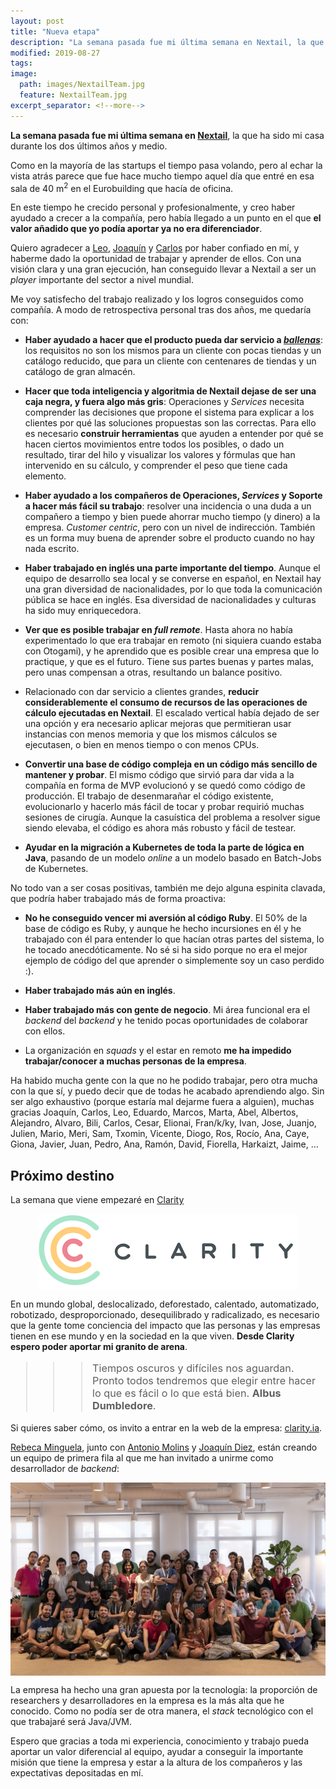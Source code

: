 ```yaml
---
layout: post
title: "Nueva etapa"
description: "La semana pasada fue mi última semana en Nextail, la que ha sido mi casa durante los dos últimos años y medio."
modified: 2019-08-27
tags: 
image:
  path: images/NextailTeam.jpg
  feature: NextailTeam.jpg
excerpt_separator: <!--more-->
---
```


**La semana pasada fue mi última semana en [Nextail](https://nextail.co/)**, la que ha sido mi casa durante los dos últimos años y medio.

Como en la mayoría de las startups el tiempo pasa volando, pero al echar la vista atrás parece que fue hace mucho tiempo aquel día que entré en esa sala de 40 m<sup>2</sup> en el Eurobuilding que hacía de oficina.

En este tiempo he crecido personal y profesionalmente, y creo haber ayudado a crecer a la compañía, pero había llegado a un punto en el que **el valor añadido que yo podía aportar ya no era diferenciador**.

<!--more-->

Quiero agradecer a [Leo](https://twitter.com/lantoli), [Joaquín](https://www.linkedin.com/in/jvillalba/) y [Carlos](https://www.linkedin.com/in/karlitos/) por haber confiado en mí, y haberme dado la oportunidad de trabajar y aprender de ellos. Con una visión clara y una gran ejecución, han conseguido llevar a Nextail a ser un _player_ importante del sector a nivel mundial.

Me voy satisfecho del trabajo realizado y los logros conseguidos como compañía. A modo de retrospectiva personal tras dos años, me quedaría con:

- **Haber ayudado a hacer que el producto pueda dar servicio a [_ballenas_](https://www.riverisland.com/)**: los requisitos no son los mismos para un cliente con pocas tiendas y un catálogo reducido, que para un cliente con centenares de tiendas y un catálogo de gran almacén.

- **Hacer que toda inteligencia y algoritmia de Nextail dejase de ser una caja negra, y fuera algo más gris**: Operaciones y _Services_ necesita comprender las decisiones que propone el sistema para explicar a los clientes por qué las soluciones propuestas son las correctas. Para ello es necesario **construir herramientas** que ayuden a entender por qué se hacen ciertos movimientos entre todos los posibles, o dado un resultado, tirar del hilo y visualizar los valores y fórmulas que han intervenido en su cálculo, y comprender el peso que tiene cada elemento.

- **Haber ayudado a los compañeros de Operaciones, _Services_ y Soporte a hacer más fácil su trabajo**: resolver una incidencia o una duda a un compañero a tiempo y bien puede ahorrar mucho tiempo (y dinero) a la empresa. _Customer centric_, pero con un nivel de indirección. También es un forma muy buena de aprender sobre el producto cuando no hay nada escrito.

- **Haber trabajado en inglés una parte importante del tiempo**. Aunque el equipo de desarrollo sea local y se converse en español, en Nextail hay una gran diversidad de nacionalidades, por lo que toda la comunicación pública se hace en inglés. Esa diversidad de nacionalidades y culturas ha sido muy enriquecedora.

- **Ver que es posible trabajar en _full remote_**. Hasta ahora no había experimentado lo que era trabajar en remoto (ni siquiera cuando estaba con Otogami), y he aprendido que es posible crear una empresa que lo practique, y que es el futuro. Tiene sus partes buenas y partes malas, pero unas compensan a otras, resultando un balance positivo.

- Relacionado con dar servicio a clientes grandes, **reducir considerablemente el consumo de recursos de las operaciones de cálculo ejecutadas en Nextail**. El escalado vertical había dejado de ser una opción y era necesario aplicar mejoras que permitieran usar instancias con menos memoria y que los mismos cálculos se ejecutasen, o bien en menos tiempo o con menos CPUs.

- **Convertir una base de código compleja en un código más sencillo de mantener y probar**. El mismo código que sirvió para dar vida a la compañía en forma de MVP evolucionó y se quedó como código de producción. El trabajo de desenmarañar el código existente, evolucionarlo y hacerlo más fácil de tocar y probar requirió muchas sesiones de cirugía. Aunque la casuística del problema a resolver sigue siendo elevaba, el código es ahora más robusto y fácil de testear.

- **Ayudar en la migración a Kubernetes de toda la parte de lógica en Java**, pasando de un modelo _online_ a un modelo basado en Batch-Jobs de Kubernetes.

No todo van a ser cosas positivas, también me dejo alguna espinita clavada, que podría haber trabajado más de forma proactiva:

- **No he conseguido vencer mi aversión al código Ruby**. El 50% de la base de código es Ruby, y aunque he hecho incursiones en él y he trabajado con él para entender lo que hacían otras partes del sistema, lo he tocado anecdóticamente. No sé si ha sido porque no era el mejor ejemplo de código del que aprender o simplemente soy un caso perdido :).

- **Haber trabajado más aún en inglés**.

- **Haber trabajado más con gente de negocio**. Mi área funcional era el _backend_ del _backend_ y he tenido pocas oportunidades de colaborar con ellos.

- La organización en _squads_ y el estar en remoto **me ha impedido trabajar/conocer a muchas personas de la empresa**.

Ha habido mucha gente con la que no he podido trabajar, pero otra mucha con la que sí, y puedo decir que de todas he acabado aprendiendo algo. Sin ser algo exhaustivo (porque estaría mal dejarme fuera a alguien), muchas gracias Joaquín, Carlos, Leo, Eduardo, Marcos, Marta, Abel, Albertos, Alejandro, Alvaro, Bili, Carlos, Cesar, Elionai, Fran/k/ky, Ivan, Jose, Juanjo, Julien, Mario, Meri, Sam, Txomin, Vicente, Diogo, Ros, Rocío, Ana, Caye, Giona, Javier, Juan, Pedro, Ana, Ramón, David, Fiorella, Harkaizt, Jaime, ...

## Próximo destino

La semana que viene empezaré en [Clarity](https://clarity.ai)

![Logo de Clarity](/images/ClarityLogo.png)

En un mundo global, deslocalizado, deforestado, calentado, automatizado, robotizado, desproporcionado, desequilibrado y radicalizado, es necesario que la gente tome conciencia del impacto que las personas y las empresas tienen en ese mundo y en la sociedad en la que viven. **Desde Clarity espero poder aportar mi granito de arena**.

>>> Tiempos oscuros y difíciles nos aguardan. Pronto todos tendremos que elegir entre hacer lo que es fácil o lo que está bien.
<span style="font-style: normal"><b>Albus Dumbledore</b></span>.

Si quieres saber cómo, os invito a entrar en la web de la empresa: [clarity.ia](https://clarity.ai).

[Rebeca Minguela](https://es.wikipedia.org/wiki/Rebeca_Minguela), junto con [Antonio Molins](https://www.linkedin.com/in/amolins/) y [Joaquín Diez](https://www.linkedin.com/in/joaquindiez/), están creando un equipo de primera fila al que me han invitado a unirme como desarrollador de _backend_:

![Equipo de Clarity](/images/ClarityTeam.jpg)

La empresa ha hecho una gran apuesta por la tecnología: la proporción de researchers y desarrolladores en la empresa es la más alta que he conocido. Como no podía ser de otra manera, el _stack_ tecnológico con el que trabajaré será Java/JVM.

Espero que gracias a toda mi experiencia, conocimiento y trabajo pueda aportar un valor diferencial al equipo, ayudar a conseguir la importante misión que tiene la empresa y estar a la altura de los compañeros y las expectativas depositadas en mí.



<style>
  img {
    margin: auto; display:block;
  }
  blockquote {
    font-size: 1.05em;
  }
</style>